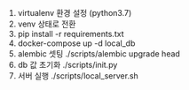 1. virtualenv 환경 설정 (python3.7)
2. venv 상태로 전환
3. pip install -r requirements.txt
4. docker-compose up -d local_db
5. alembic 셋팅 ./scripts/alembic upgrade head
6. db 값 초기화 ./scripts/init.py
7. 서버 실행 ./scripts/local_server.sh
